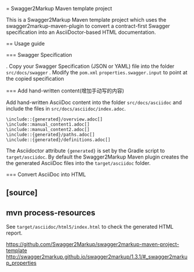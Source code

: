= Swagger2Markup Maven template project

This is a Swagger2Markup Maven template project which uses the swagger2markup-maven-plugin to convert a contract-first Swagger specification into an AsciiDoctor-based HTML documentation.

== Usage guide

=== Swagger Specification

. Copy your Swagger Specification (JSON or YAML) file into the folder `src/docs/swagger`
. Modify the `pom.xml` `properties.swagger.input` to point at the copied specification

=== Add hand-written content(增加手动写的内容)

Add hand-written AsciiDoc content into the folder `src/docs/asciidoc` and include the files in `src/docs/asciidoc/index.adoc`.

```
\include::{generated}/overview.adoc[]
\include::manual_content1.adoc[]
\include::manual_content2.adoc[]
\include::{generated}/paths.adoc[]
\include::{generated}/definitions.adoc[]
```

The Asciidoctor attribute `{generated}` is set by the Gradle script to `target/asciidoc`. By default the Swagger2Markup Maven plugin creates the the generated AsciiDoc files into the `target/asciidoc` folder.

=== Convert AsciiDoc into HTML

[source]
----
mvn process-resources
----

See `target/asciidoc/html5/index.html` to check the generated HTML report.


https://github.com/Swagger2Markup/swagger2markup-maven-project-template
http://swagger2markup.github.io/swagger2markup/1.3.1/#_swagger2markup_properties